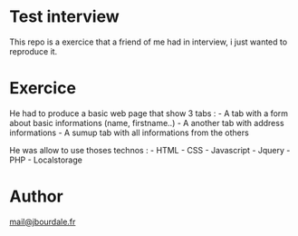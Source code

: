 # Test interview

This repo is a exercice that a friend of me had in interview, i just wanted to reproduce it.

# Exercice

He had to produce a basic web page that show 3 tabs : 
    - A tab with a form about basic informations (name, firstname..)
    - A another tab with address informations
    - A sumup tab with all informations from the others
    
He was allow to use thoses technos :
    - HTML
    - CSS
    - Javascript
    - Jquery
    - PHP
    - Localstorage

# Author

mail@jbourdale.fr